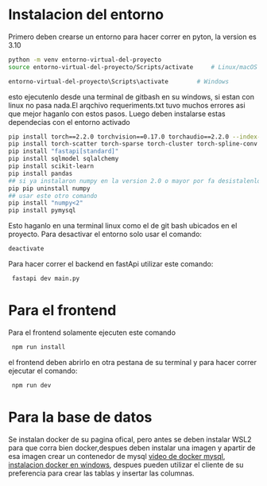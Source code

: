 # Instalacion del entorno
Primero deben crearse un entorno para hacer correr en pyton, la version es 3.10
```bash
python -m venv entorno-virtual-del-proyecto
source entorno-virtual-del-proyecto/Scripts/activate     # Linux/macOS

entorno-virtual-del-proyecto\Scripts\activate        # Windows

```
esto ejecutenlo desde una terminal de gitbash en su windows, si estan con linux no pasa nada.El arqchivo requeriments.txt tuvo muchos errores asi que mejor haganlo con estos pasos.
Luego deben instalarse estas dependecias con el entorno activado
```bash
pip install torch==2.2.0 torchvision==0.17.0 torchaudio==2.2.0 --index-url https://download.pytorch.org/whl/cpu
pip install torch-scatter torch-sparse torch-cluster torch-spline-conv torch-geometric -f https://data.pyg.org/whl/torch-2.2.0+cpu.html
pip install "fastapi[standard]"
pip install sqlmodel sqlalchemy
pip install scikit-learn
pip install pandas 
## si ya instalaron numpy en la version 2.0 o mayor por fa desistalenlo con este comando
pip pip uninstall numpy
## usar este otro comando
pip install "numpy<2"
pip install pymysql
```
Esto haganlo en una terminal linux como el de git bash ubicados en el proyecto.
Para desactivar el entorno solo usar el comando:
```bash
deactivate
```
Para hacer correr el backend en fastApi utilizar este comando:
```bash
 fastapi dev main.py
```
# Para el frontend
Para el frontend solamente ejecuten este comando
```bash
 npm run install
```
el frontend deben abrirlo en otra pestana de su terminal y para hacer correr ejecutar el comando:
```bash
 npm run dev
```

# Para la base de datos
Se instalan docker de su pagina ofical, pero antes se deben instalar WSL2 para que corra bien docker,despues deben
instalar una imagen y apartir de esa imagen crear un contenedor de mysql [video de docker mysql](https://www.youtube.com/watch?v=gRylJCfjkrQ&t=461s), [instalacion docker en windows](https://www.youtube.com/watch?v=ZO4KWQfUBBc), despues pueden utilizar el cliente de su preferencia para crear las tablas y insertar las columnas.
